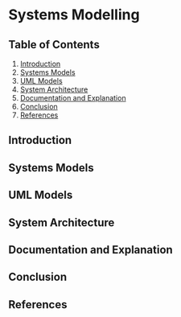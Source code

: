 # Systems Modelling

## Table of Contents
1. [Introduction](#Introduction)
2. [Systems Models](#Systems-Models)
3. [UML Models](#UML-Models)
4. [System Architecture](#System-Architecture)
5. [Documentation and Explanation](#Documentation-and-Explanation)
6. [Conclusion](#Conclusion)
7. [References](#References)

## Introduction

## Systems Models



## UML Models

## System Architecture

## Documentation and Explanation

## Conclusion

## References
```
```